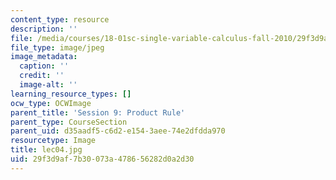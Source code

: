 ```yaml
---
content_type: resource
description: ''
file: /media/courses/18-01sc-single-variable-calculus-fall-2010/29f3d9af7b30073a478656282d0a2d30_lec04.jpg
file_type: image/jpeg
image_metadata:
  caption: ''
  credit: ''
  image-alt: ''
learning_resource_types: []
ocw_type: OCWImage
parent_title: 'Session 9: Product Rule'
parent_type: CourseSection
parent_uid: d35aadf5-c6d2-e154-3aee-74e2dfdda970
resourcetype: Image
title: lec04.jpg
uid: 29f3d9af-7b30-073a-4786-56282d0a2d30
---
```

